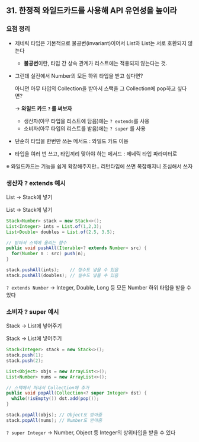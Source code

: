 ## 31. 한정적 와일드카드를 사용해 API 유연성을 높이라

### 요점 정리

- 제네릭 타입은 기본적으로 불공변(invariant)이어서 List<Number>와 List<Integer>는 서로 호환되지 않는다
    - **불공변**이란, 타입 간 상속 관계가 리스트에는 적용되지 않는다는 것.
- 그런데 실전에서 Number의 모든 하위 타입을 받고 싶다면?

  아니면 아무 타입의 Collection을 받아서 스택을 그 Collection에 pop하고 싶다면?

  → **와일드 카드 `?` 를 써보자**

    - 생산자(아무 타입을 리스트에 담음)에는 `? extends`를 사용
    - 소비자(아무 타입의 리스트를 받음)에는 `? super` 를 사용
- 단순히 타입을 한번만 쓰는 메서드 : 와일드 카드 이용
- 타입을 여러 번 쓰고, 타입끼리 맞아야 하는 메서드 : 제네릭 타입 파라미터로

※ 와일드카드는 기능을 쉽게 확장해주지만.. 리턴타입에 쓰면 복잡해지니 조심해서 쓰자

### 생산자 ? extends 예시

List<Integer> → Stack<Number>에 넣기

List<Double> → Stack<Number>에 넣기

```java
Stack<Number> stack = new Stack<>();
List<Integer> ints = List.of(1,2,3);
List<Double> doubles = List.of(2.5, 3.5);

// 받아서 스택에 올리는 함수
public void pushAll(Iterable<? extends Number> src) {
  for(Number n : src) push(n);
}

stack.pushAll(ints);    // 정수도 넣을 수 있음
stack.pushAll(doubles); // 실수도 넣을 수 있음
```

`? extends Number` → Integer, Double, Long 등 모든 Number 하위 타입을 받을 수 있다

### 소비자 ? super 예시

Stack<Integer> → List<Object>에 넣어주기

Stack<Integer> → List<Number>에 넣어주기

```java
Stack<Integer> stack = new Stack<>();
stack.push(1);
stack.push(2);

List<Object> objs = new ArrayList<>();
List<Number> nums = new ArrayList<>();

// 스택에서 꺼내서 Collection에 추가
public void popAll(Collection<? super Integer> dst) {
  while(!isEmpty()) dst.add(pop());
}

stack.popAll(objs); // Object도 받아줌
stack.popAll(nums); // Number도 받아줌
```

`? super Integer` → Number, Object 등 Integer의 상위타입을 받을 수 있다